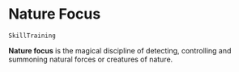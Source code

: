 # Nature Focus

`SkillTraining`

**Nature focus** is the magical discipline of detecting, controlling and summoning natural forces or creatures of nature.
